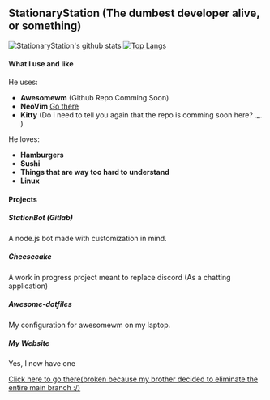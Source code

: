 ## StationaryStation (The dumbest developer alive, or something)
![StationaryStation's github stats](https://github-readme-stats.vercel.app/api?username=stationaryStation)
[![Top Langs](https://github-readme-stats.vercel.app/api/top-langs/?username=stationaryStation)](https://github.com/stationaryStation/github-readme-stats)

#### What I use and like
He uses:
  * **Awesomewm** (Github Repo Comming Soon)
  * **NeoVim** [Go there](https://github.com/stationarystation/nvimex)
  * **Kitty** (Do i need to tell you again that the repo is comming soon here? ._. )

He loves:
  * **Hamburgers**
  * **Sushi**
  * **Things that are way too hard to understand**
  * **Linux**

#### Projects
##### StationBot (Gitlab)

A node.js bot made with customization in mind.

##### Cheesecake

A work in progress project meant to replace discord (As a chatting application)

##### Awesome-dotfiles

My configuration for awesomewm on my laptop.

##### My Website

Yes, I now have one 

[Click here to go there(broken because my brother decided to eliminate the entire main branch :/)](https://perezbueno.xyz)
